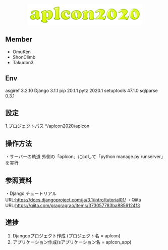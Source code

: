 <div align="center">
<img src="./icon.png" title="ICON">
</div>

## Member
* OmuKen
* ShonClimb
* Takudon3

## Env
asgiref    3.2.10
Django     3.1.1
pip        20.1.1
pytz       2020.1
setuptools 47.1.0
sqlparse   0.3.1

## 設定
1.プロジェクトパス 
    */aplcon2020/aplcon

## 操作方法
・サーバーの軌道
外側の「aplcon」にcdして「python manage.py runserver」を実行

## 参照資料
・Django チュートリアル 
URL:https://docs.djangoproject.com/ja/3.1/intro/tutorial01/
・Qiita
URL:https://qiita.com/gragragrao/items/373057783ba8856124f3

## 進捗
1. Djangopプロジェクト作成 (プロジェクト名 = aplcon)
2. アプリケーション作成(sアプリケーション名 = aplcon_app)
